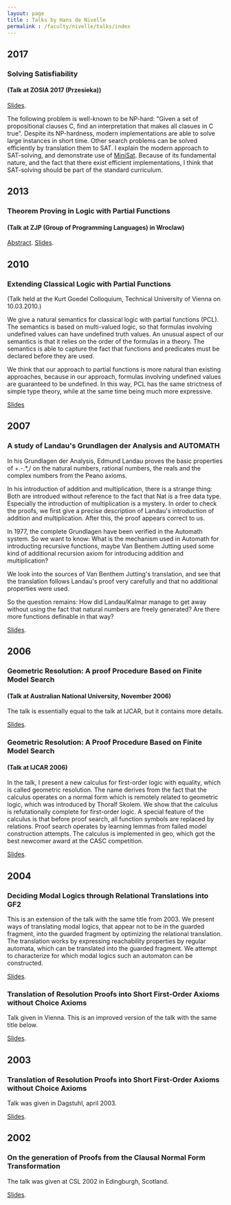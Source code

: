 ```yaml
---
layout: page
title : Talks by Hans de Nivelle
permalink : /faculty/nivelle/talks/index
---
```



## 2017 

### Solving Satisfiability 
#### (Talk at ZOSIA 2017 (Przesieka))

[Slides](sat.pdf).


The following problem is well-known to be NP-hard:
"Given a set of propositional clauses C, find an interpretation
that makes all clasues in C true".
Despite its NP-hardness, modern implementations are able to
solve large instances in short time. Other search problems
can be solved efficiently by translation them to SAT.
I explain the modern approach to SAT-solving, and demonstrate
use of [MiniSat](http://minisat.se).
Because of its fundamental nature, and the fact that
there exist efficient implementations, I think that
SAT-solving should be part of the standard curriculum.

## 2013 

### Theorem Proving in Logic with Partial Functions 
#### (Talk at ZJP (Group of Programming Languages) in Wroclaw)

[Abstract](pcl_atp_abstract).
[Slides](pcl_atp.pdf). 

## 2010 

### Extending Classical Logic with Partial Functions 

(Talk held at the Kurt Goedel Colloquium, Technical University
of Vienna on 10.03.2010.)

We give a natural semantics for classical logic
with partial functions (PCL).
The semantics is based on multi-valued logic, so that
formulas involving undefined values can have undefined
truth values. An unusual aspect of our semantics is that
it relies on the order of the formulas in a theory. 
The semantics is able to capture the fact that
functions and predicates must be declared before they are used.

We think that our approach to partial functions is more
natural than existing approaches, because in our approach,
formulas involving undefined values are guaranteed to be
undefined. In this way, PCL has the same strictness of simple
type theory, while at the same time being much more expressive.

[Slides](wien2010slides.pdf)


## 2007 

### A study of Landau's Grundlagen der Analysis and AUTOMATH 

In his Grundlagen der Analysis, Edmund Landau proves the basic 
properties of +.-.*,/ on the natural numbers, rational numbers, the
reals and the complex numbers from the Peano axioms. 

In his introduction of addition and multiplication, there is a strange thing:
Both are introdued without reference to the fact that Nat is a free
data type. Especially the introduction of multiplication is a mystery. 
In order to check the proofs, we first give a precise description of 
Landau's introduction of addition and multiplication. After
this, the proof appears correct to us. 

In 1977, the complete Grundlagen have been verified in the Automath system.
So we want to know: What is the mechanism used in Automath for 
introducting recursive functions, maybe Van Benthem Jutting used some kind of
additional recursion axiom for introducing addition and multiplication?


We look into the sources of Van Benthem Jutting's translation, and 
see that the translation follows Landau's proof very carefully and
that no additional properties were used. 

So the question remains: How did Landau/Kalmar manage to get away without
using the fact that natural numbers are freely generated? Are
there more functions definable in that way? 

[Slides](grundaut.pdf).


## 2006 

### Geometric Resolution: A proof Procedure Based on Finite Model Search 
#### (Talk at Australian National University, November 2006) 

The talk is essentially equal to the talk at IJCAR, but it contains
more details.

[Slides](canberra2006_slides.pdf).


### Geometric Resolution: A Proof Procedure Based on Finite Model Search 
#### (Talk at IJCAR 2006) 

In the talk, I present a new calculus for first-order logic with
equality, which is called geometric resolution. The name derives
from the fact that the calculus operates on a normal form which
is remotely related to geometric logic, which was introduced by
Thoralf Skolem. 
We show that the calculus is refutationally complete for first-order logic.
A special feature of the calculus is that before proof search,
all function symbols are replaced by relations. 
Proof search operates by learning lemmas from failed model construction
attempts.
The calculus is implemented in geo, which got the best newcomer award
at the CASC competition.

[Slides](seattle2006_slides.pdf).

## 2004 

### Deciding Modal Logics through Relational Translations into GF2 

This is an extension of the talk with the same title from 2003.
We present ways of translating modal logics, that appear not to
be in the guarded fragment, into the guarded fragment by optimizing
the relational translation.
The translation works by expressing reachability properties
by regular automata, which can be translated into the guarded fragment.
We attempt to characterize for which modal logics such an
automaton can be constructed.

[Slides](nancy2004_slides.pdf).

### Translation of Resolution Proofs into Short First-Order Axioms without Choice Axioms 

Talk given in Vienna. This is an improved version of the 
talk with the same title below. 

[Slides](wien2004_slides.pdf).

## 2003

### Translation of Resolution Proofs into Short First-Order Axioms without Choice Axioms 

Talk was given in Dagstuhl, april 2003. 

[Slides](dagstuhl2003_slides.pdf).

## 2002 

### On the generation of Proofs from the Clausal Normal Form Transformation 

The talk was given at CSL 2002 in Edingburgh, Scotland.

[Slides](csl2002_slides.pdf).




